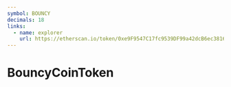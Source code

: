 ```yaml
---
symbol: BOUNCY
decimals: 18
links:
  - name: explorer
    url: https://etherscan.io/token/0xe9F9547C17fc9539DF99a42dcB6ec38165994c45
---
```


# BouncyCoinToken
